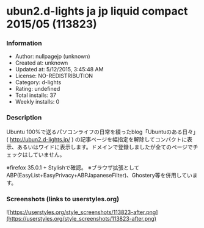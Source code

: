 # ubun2.d-lights ja jp liquid compact 2015/05 (113823)

### Information
- Author: nullpagejp (unknown)
- Created at: unknown
- Updated at: 5/12/2015, 3:45:48 AM
- License: NO-REDISTRIBUTION
- Category: d-lights
- Rating: undefined
- Total installs: 37
- Weekly installs: 0


### Description
Ubuntu 100%で送るパソコンライフの日常を綴ったblog「Ubuntuのある日々」( http://ubun2.d-lights.jp/ ) の記事ページを幅指定を解除してコンパクトに表示、あるいはワイドに表示します。ドメインで登録しましたが全てのページでチェックはしていません。

※firefox 35.0.1 + Stylishで確認。
※ブラウザ拡張として ABP(EasyList+EasyPrivacy+ABPJapaneseFilter)、Ghostery等を併用しています。


### Screenshots (links to userstyles.org)
![https://userstyles.org/style_screenshots/113823-after.png](https://userstyles.org/style_screenshots/113823-after.png)


